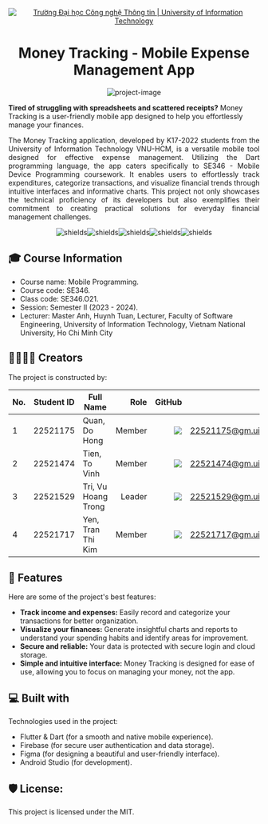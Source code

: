<p align="center">
  <a href="https://www.uit.edu.vn/" title="Trường Đại học Công nghệ Thông tin" style="border: none;">
    <img src="https://i.imgur.com/WmMnSRt.png" alt="Trường Đại học Công nghệ Thông tin | University of Information Technology">
  </a>
</p>

<h1 align="center" id="title">Money Tracking - Mobile Expense Management App</h1>

<p align="center"><img src="https://socialify.git.ci/quandohong109/SE346_MoneyTracking/image?font=Source%20Code%20Pro&amp;logo=https%3A%2F%2Fi.postimg.cc%2FWb396tQC%2Fplay-store-512.png&amp;name=1&amp;pattern=Overlapping%20Hexagons&amp;theme=Auto" alt="project-image"></p>

**Tired of struggling with spreadsheets and scattered receipts?** Money Tracking is a user-friendly mobile app designed to help you effortlessly manage your finances. 

<p id="description">
<div style="text-align: justify;">
The Money Tracking application, developed by K17-2022 students from the University of Information Technology VNU-HCM, is a versatile mobile tool designed for effective expense management. Utilizing the Dart programming language, the app caters specifically to SE346 - Mobile Device Programming coursework. It enables users to effortlessly track expenditures, categorize transactions, and visualize financial trends through intuitive interfaces and informative charts. This project not only showcases the technical proficiency of its developers but also exemplifies their commitment to creating practical solutions for everyday financial management challenges.
</div>
</p>

<p align="center"><img src="https://img.shields.io/badge/Flutter-02569B?logo=flutter&amp;logoColor=fff&amp;style=flat" alt="shields"><img src="https://img.shields.io/badge/Dart-0175C2?logo=dart&amp;logoColor=fff&amp;style=flat" alt="shields"><img src="https://img.shields.io/badge/Firebase-FFCA28?logo=firebase&amp;logoColor=000&amp;style=flat" alt="shields"><img src="https://img.shields.io/badge/Figma-F24E1E?logo=figma&amp;logoColor=fff&amp;style=flat" alt="shields"><img src="https://img.shields.io/badge/Android%20Studio-3DDC84?logo=androidstudio&amp;logoColor=fff&amp;style=flat" alt="shields"></p>

<h2>🎓 Course Information </h2>

* Course name: Mobile Programming.
* Course code: SE346.
* Class code: SE346.O21.
* Session: Semester II (2023 - 2024).
* Lecturer: Master Anh, Huynh Tuan, Lecturer, Faculty of Software Engineering, University of Information Technology, Vietnam National University, Ho Chi Minh City
  
<h2>👨‍💻👩‍💻 Creators </h2>

The project is constructed by:

| No. |   Student ID   | Full Name           |  Role |                                                                                                                         GitHub |                  Email |
| --- | :------: | ------------------- | ---------: | -----------------------------------------------------------------------------------------------------------------------------: | ---------------------: |
| 1   | 22521175 | Quan, Do Hong       | Member |         [![](https://img.shields.io/badge/quandohong109-%2324292f.svg?style=flat-square&logo=github)](https://github.com/quandohong109) | 22521175@gm.uit.edu.vn |
| 2   | 22521474 | Tien, To Vinh   | Member |    [![](https://img.shields.io/badge/Terry--UIT-%2324292f.svg?style=flat-square&logo=github)](https://github.com/Terry-UIT) | 22521474@gm.uit.edu.vn |
| 3   | 22521529 | Tri, Vu Hoang Trong    | Leader | [![](https://img.shields.io/badge/DiamondSssssss-%2324292f.svg?style=flat-square&logo=github)](https://github.com/DiamondSssssss) | 22521529@gm.uit.edu.vn |
| 4   | 22521717 | Yen, Tran Thi Kim | Member |          [![](https://img.shields.io/badge/swingsofwindy-%2324292f.svg?style=flat-square&logo=github)](https://github.com/swingsofwindy) | 22521717@gm.uit.edu.vn |

<h2>🧐 Features</h2>

Here are some of the project's best features:

*   **Track income and expenses:** Easily record and categorize your transactions for better organization.
*   **Visualize your finances:** Generate insightful charts and reports to understand your spending habits and identify areas for improvement.
*   **Secure and reliable:** Your data is protected with secure login and cloud storage. 
*   **Simple and intuitive interface:** Money Tracking is designed for ease of use, allowing you to focus on managing your money, not the app.
  
<h2>💻 Built with</h2>

Technologies used in the project:

*   Flutter & Dart (for a smooth and native mobile experience).
*   Firebase (for secure user authentication and data storage).
*   Figma (for designing a beautiful and user-friendly interface).
*   Android Studio (for development).
  
<h2>🛡️ License:</h2>

This project is licensed under the MIT.

